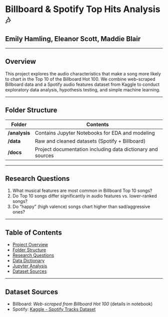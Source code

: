 # Billboard & Spotify Top Hits Analysis 🎶

## Emily Hamling, Eleanor Scott, Maddie Blair
---

## Overview

This project explores the audio characteristics that make a song more likely to chart in the Top 10 of the Billboard Hot 100. We combine web-scraped Billboard data and a Spotify audio features dataset from Kaggle to conduct exploratory data analysis, hypothesis testing, and simple machine learning.

---

## Folder Structure

| Folder       | Contents                                                            |
|--------------|---------------------------------------------------------------------|
| **/analysis**  | Contains Jupyter Notebooks for EDA and modeling                     |
| **/data**     | Raw and cleaned datasets (Spotify + Billboard)                      |
| **/docs**      | Project documentation including data dictionary and sources         |

---
## Research Questions

1. What musical features are most common in Billboard Top 10 songs?
2. Do Top 10 songs differ significantly in audio features vs. lower-ranked songs?
3. Do “happy” (high valence) songs chart higher than sad/aggressive ones?

---

## Table of Contents

- [Project Overview](#overview)
- [Folder Structure](#-folder-structure)
- [Research Questions](#-research-questions)
- [Data Dictionary](docs/data_dictionary.md)
- [Jupyter Analysis](analysis/ProjectProposal.ipynb)
- [Dataset Sources](docs/sources.md)

---

## Dataset Sources

- Billboard: *Web-scraped from Billboard Hot 100* (details in notebook)
- Spotify: [Kaggle - Spotify Tracks Dataset](https://www.kaggle.com/datasets/rodolfofigueroa/spotify-12m-songs)
